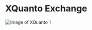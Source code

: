 # XQuanto Exchange

![Image of XQuanto 1](https://s3.bitboardexchange.com/public/github/5%C2%A0%E2%80%94%20%D0%BA%D0%BE%D0%BF%D0%B8%D1%8F%202.png)
 
